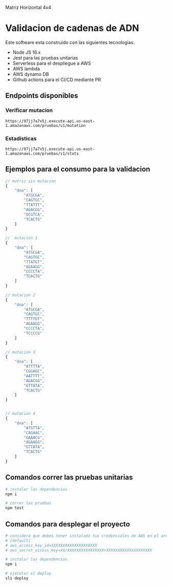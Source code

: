 
Matriz Horizontal 4x4

# Validacion de cadenas de ADN

Este software esta construido con las siguientes tecnologias:
- Node JS 16.x
- Jest para las pruebas unitarias
- Serverless para el despliegue a AWS
- AWS lambda
- AWS dynamo DB
- Github actions para el CI/CD mediante PR

## Endpoints disponibles

### Verificar mutacion
    https://97jj7a7x5j.execute-api.us-east-1.amazonaws.com/pruebas/v1/mutation

### Estadisticas
    https://97jj7a7x5j.execute-api.us-east-1.amazonaws.com/pruebas/v1/stats

## Ejemplos para el consumo para la validacion
```js
// matriz sin mutacion
{
    "dna": [
        "ATGCGA",
        "CAGTGC",
        "TTATTT",
        "AGACGG",
        "GCGTCA",
        "TCACTG"
    ]
}

//  mutacion 1
{
    "dna": [
        "ATGCGA",
        "CAGTGC",
        "TTATGT",
        "AGAAGG",
        "CCCCTA",
        "TCACTG"
    ]
}

// mutacion 2
{
    "dna": [
        "ATGCGA",
        "CAGTGC",
        "TTTTGT",
        "AGAAGG",
        "CCCCTA",
        "TCCCCG"
    ]
}

// mutacion 3
{
    "dna": [
        "ATTTTA",
        "CGGAGC",
        "AATTTT",
        "AGACGG",
        "GTTATA",
        "TCACTG"
    ]
}


// mutacion 4
{
    "dna": [
        "ATGTTA",
        "CAGAAC",
        "GAAACG",
        "AGAAGG",
        "GTTATA",
        "TCACTG"
    ]
}
```


## Comandos correr las pruebas unitarias
```bash
# instalar las dependencias
npm i

# correr las pruebas
npm test
```

## Comandos para desplegar el proyecto
```bash
# considera que debes tener instalado tus credenciales de AWS en el archivo config:
# [default]
# aws_access_key_id=XXXXXXXXXXXXXXXXXXXX
# aws_secret_access_key=XX/XXXXXXXXXXXXXXXX+XXXXXXXXXXXXXXXXXXXX

# instalar las dependencias
npm i

# ejecutar el deploy
sls deploy
```